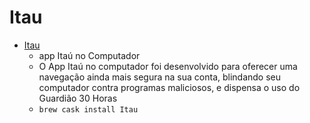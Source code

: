 # Itau
- [Itau](https://www.itau.com.br/computador/)
  -  app Itaú no Computador
  - O App Itaú no computador foi desenvolvido para oferecer uma navegação ainda mais segura na sua conta, blindando seu computador contra programas maliciosos, e dispensa o uso do Guardião 30 Horas
  - `brew cask install Itau`
